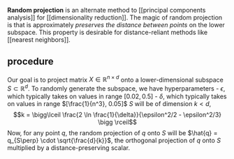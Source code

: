 **Random projection** is an alternate method to [[principal components analysis]] for [[dimensionality reduction]]. The magic of random projection is that is approximately *preserves the distance between points* on the lower subspace. This property is desirable for distance-reliant methods like [[nearest neighbors]].

## procedure

Our goal is to project matrix $X \in \mathbb{R}^{n \times d}$ onto a lower-dimensional subspace $S \subset \mathbb{R}^d$. To randomly generate the subspace, we have hyperparameters
		- $\epsilon$, which typically takes on values in range $[0.02, 0.5]$
		- $\delta$, which typically takes on values in range $[\frac{1}{n^3}, 0.05]$
$S$ will be of dimension $k < d$,
$$k =
\bigg\lceil \frac{2 \ln \frac{1}{\delta}}{\epsilon^2/2 - \epsilon^2/3} \bigg \rceil$$
Now, for any point $q$, the random projection of $q$ onto $S$ will be $\hat{q} = q_{S\perp} \cdot \sqrt{\frac{d}{k}}$, the orthogonal projection of $q$ onto $S$ multiplied by a distance-preserving scalar. 

